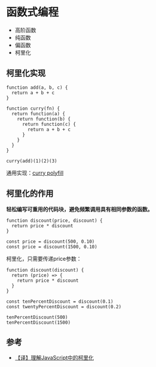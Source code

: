 # 函数式编程

* 高阶函数
* 纯函数
* 偏函数
* 柯里化

## 柯里化实现

    function add(a, b, c) {
      return a + b + c
    }

    function curry(fn) {
      return function(a) {
        return function(b) {
          return function(c) {
            return a + b + c
          }        
        }
      }
    }
    
    curry(add)(1)(2)(3)
    
通用实现：[curry polyfill](../JavaScript%E5%9F%BA%E7%A1%80/JavaScript%E9%97%AD%E5%8C%85.md#2curry-polyfill)

## 柯里化的作用

**轻松编写可重用的代码块，避免频繁调用具有相同参数的函数。**

    function discount(price, discount) {
      return price * discount
    }
    
    const price = discount(500, 0.10)
    const price = discount(1500, 0.10)
    
柯里化，只需要传递price参数：

    function discount(discount) {
      return (price) => {
        return price * discount
      }
    }

    const tenPercentDiscount = discount(0.1)
    const twentyPercentDiscount = discount(0.2)
    
    tenPercentDiscount(500)
    tenPercentDiscount(1500)

## 参考

* [【译】理解JavaScript中的柯里化](https://juejin.im/post/5be5b5a65188250fa835897e)